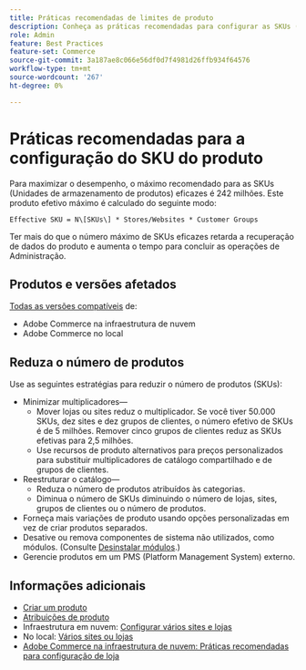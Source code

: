 ```yaml
---
title: Práticas recomendadas de limites de produto
description: Conheça as práticas recomendadas para configurar as SKUs (Product Stock Keeping Units, unidades de manutenção de estoque) do produto para maximizar o desempenho do site.
role: Admin
feature: Best Practices
feature-set: Commerce
source-git-commit: 3a187ae8c066e56df0d7f4981d26ffb934f64576
workflow-type: tm+mt
source-wordcount: '267'
ht-degree: 0%

---
```



# Práticas recomendadas para a configuração do SKU do produto

Para maximizar o desempenho, o máximo recomendado para as SKUs (Unidades de armazenamento de produtos) eficazes é 242 milhões. Este produto efetivo máximo é calculado do seguinte modo:

```text
Effective SKU = N\[SKUs\] * Stores/Websites * Customer Groups
```

Ter mais do que o número máximo de SKUs eficazes retarda a recuperação de dados do produto e aumenta o tempo para concluir as operações de Administração.

## Produtos e versões afetados

[Todas as versões compatíveis](../../../release/versions.md) de:

- Adobe Commerce na infraestrutura de nuvem
- Adobe Commerce no local

## Reduza o número de produtos

Use as seguintes estratégias para reduzir o número de produtos (SKUs):

- Minimizar multiplicadores—
   - Mover lojas ou sites reduz o multiplicador. Se você tiver 50.000 SKUs, dez sites e dez grupos de clientes, o número efetivo de SKUs é de 5 milhões. Remover cinco grupos de clientes reduz as SKUs efetivas para 2,5 milhões.
   - Use recursos de produto alternativos para preços personalizados para substituir multiplicadores de catálogo compartilhado e de grupos de clientes.
- Reestruturar o catálogo—
   - Reduza o número de produtos atribuídos às categorias.
   - Diminua o número de SKUs diminuindo o número de lojas, sites, grupos de clientes ou o número de produtos.
- Forneça mais variações de produto usando opções personalizadas em vez de criar produtos separados.
- Desative ou remova componentes de sistema não utilizados, como módulos. (Consulte  [Desinstalar módulos](../../../installation/tutorials/uninstall-modules.md).)
- Gerencie produtos em um PMS (Platform Management System) externo.

## Informações adicionais

- [Criar um produto](https://experienceleague.adobe.com/docs/commerce-admin/catalog/products/product-create.html)
- [Atribuições de produto](https://experienceleague.adobe.com/docs/commerce-admin/catalog/categories/products-in-category/categories-product-assignments.html)
- Infraestrutura em nuvem: [Configurar vários sites e lojas](https://devdocs.magento.com/cloud/project/project-multi-sites.html)
- No local: [Vários sites ou lojas](../../../configuration/multi-sites/ms-overview.md)
- [Adobe Commerce na infraestrutura de nuvem: Práticas recomendadas para configuração de loja](https://devdocs.magento.com/cloud/configure/configure-best-practices.html)
